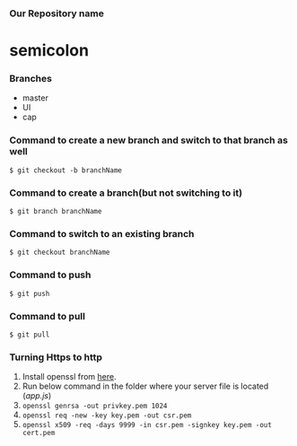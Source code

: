 ### Our Repository name 

# semicolon

### Branches 
*	master
*	UI
*	cap

### Command to create a new branch and switch to that branch as well
```$ git checkout -b branchName```

### Command to create a branch(but not switching to it)
```$ git branch branchName```

### Command to switch to an existing branch
```$ git checkout branchName```

### Command to push 
```$ git push```

### Command to pull
```$ git pull```

### Turning Https to http
1. Install openssl from [here](https://sourceforge.net/projects/openssl/).
2. Run below command in the folder where your server file is located (*app.js*)
3. ``` openssl genrsa -out privkey.pem 1024 ```
4. ```openssl req -new -key key.pem -out csr.pem```
5. ```openssl x509 -req -days 9999 -in csr.pem -signkey key.pem -out cert.pem```

